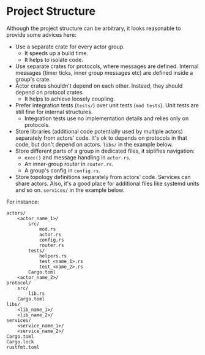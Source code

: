 # Project Structure

Although the project structure can be arbitrary, it looks reasonable to provide some advices here:
* Use a separate crate for every actor group.
    * It speeds up a build time.
    * It helps to isolate code.
* Use separate crates for protocols, where messages are defined. Internal messages (timer ticks, inner group messages etc) are defined inside a group's crate.
* Actor crates shouldn't depend on each other. Instead, they should depend on protocol crates.
    * It helps to achieve loosely coupling.
* Prefer integration tests (`tests/`) over unit tests (`mod tests`). Unit tests are still fine for internal structures.
    * Integration tests use no implementation details and relies only on protocols.
* Store libraries (additional code potentially used by multiple actors) separately from actors' code. It's ok to depends on protocols in that code, but don't depend on actors. `libs/` in the example below.
* Store different parts of a group in dedicated files, it siplifies navigation:
    * `exec()` and message handling in `actor.rs`.
    * An inner-group router in `router.rs`.
    * A group's config in `config.rs`.
* Store topology definitions separately from actors' code. Services can share actors. Also, it's a good place for additional files like systemd units and so on. `services/` in the example below.

For instance:
```
actors/
    <actor_name_1>/
        src/
            mod.rs
            actor.rs
            config.rs
            router.rs
        tests/
            helpers.rs
            test_<name_1>.rs
            test_<name_2>.rs
        Cargo.toml
    <actor_name_2>/
protocol/
    src/
        lib.rs
    Cargo.toml
libs/
    <lib_name_1>/
    <lib_name_2>/
services/
    <service_name_1>/
    <service_name_2>/
Cargo.toml
Cargo.lock
rustfmt.toml
```
